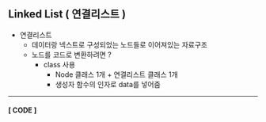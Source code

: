 ## Linked List ( 연결리스트 )
- 연결리스트
  - 데이터랑 넥스트로 구성되었는 노드들로 이어져있는 자료구조
  - 노드를 코드로 변환하려면 ?
    - class 사용
        - Node 클래스 1개 + 연결리스트 클래스 1개
        - 생성자 함수의 인자로 data를 넣어줌

---
#### [ CODE ]
